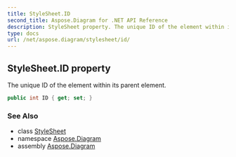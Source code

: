 ```yaml
---
title: StyleSheet.ID
second_title: Aspose.Diagram for .NET API Reference
description: StyleSheet property. The unique ID of the element within its parent element
type: docs
url: /net/aspose.diagram/stylesheet/id/
---
```

## StyleSheet.ID property

The unique ID of the element within its parent element.

```csharp
public int ID { get; set; }
```

### See Also

* class [StyleSheet](../)
* namespace [Aspose.Diagram](../../stylesheet/)
* assembly [Aspose.Diagram](../../../)


